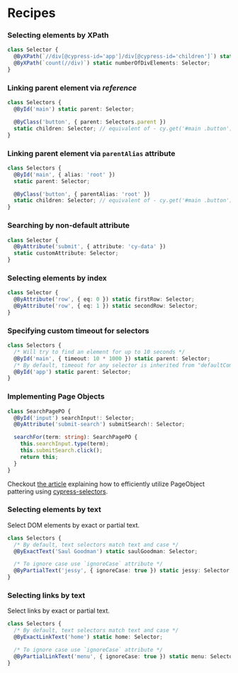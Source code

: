 # Recipes

### Selecting elements by **XPath**

```typescript
class Selector {
  @ByXPath(`//div[@cypress-id='app']/div[@cypress-id='children']`) static app: Selector;
  @ByXPath(`count(//div)`) static numberOfDivElements: Selector;
}
```

### Linking parent element via _reference_

```typescript
class Selectors {
  @ById('main') static parent: Selector;

  @ByClass('button', { parent: Selectors.parent })
  static children: Selector; // equivalent of - cy.get('#main .button')
}
```

### Linking parent element via `parentAlias` attribute

```typescript
class Selectors {
  @ById('main', { alias: 'root' })
  static parent: Selector;

  @ByClass('button', { parentAlias: 'root' })
  static children: Selector; // equivalent of - cy.get('#main .button')
}
```

### Searching by non-default **attribute**

```typescript
class Selector {
  @ByAttribute('submit', { attribute: 'cy-data' })
  static customAttribute: Selector;
}
```

### Selecting elements by **index**

```typescript
class Selector {
  @ByAttribute('row', { eq: 0 }) static firstRow: Selector;
  @ByAttribute('row', { eq: 1 }) static secondRow: Selector;
}
```

### Specifying custom **timeout** for selectors

```typescript
class Selectors {
  /* Will try to find an element for up to 10 seconds */
  @ById('main', { timeout: 10 * 1000 }) static parent: Selector;
  /* By default, timeout for any selector is inherited from "defaultCommandTimeout" value of Cypress configuration */
  @ById('app') static parent: Selector;
}
```

### Implementing **Page Objects**

```typescript
class SearchPagePO {
  @ById('input') searchInput!: Selector;
  @ByAttribute('submit-search') submitSearch!: Selector;

  searchFor(term: string): SearchPagePO {
    this.searchInput.type(term);
    this.submitSearch.click();
    return this;
  }
}
```

Checkout [the article](https://medium.com/geekculture/using-pageobject-pattern-with-cypress-6d9907850522) explaining how to efficiently utilize PageObject pattering using [cypress-selectors](https://anton-kravchenko.github.io/cypress-selectors/).

### Selecting elements by text

Select DOM elements by exact or partial text.

```typescript
class Selectors {
  /* By default, text selectors match text and case */
  @ByExactText('Saul Goodman') static saulGoodman: Selector;

  /* To ignore case use `ignoreCase` attribute */
  @ByPartialText('jessy', { ignoreCase: true }) static jessy: Selector;
}
```

### Selecting links by text

Select links by exact or partial text.

```typescript
class Selectors {
  /* By default, text selectors match text and case */
  @ByExactLinkText('home') static home: Selector;

  /* To ignore case use `ignoreCase` attribute */
  @ByPartialLinkText('menu', { ignoreCase: true }) static menu: Selector;
}
```
